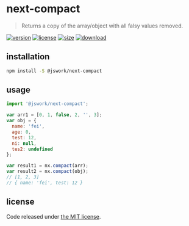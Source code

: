 # next-compact
> Returns a copy of the array/object with all falsy values removed.

[![version][version-image]][version-url]
[![license][license-image]][license-url]
[![size][size-image]][size-url]
[![download][download-image]][download-url]

## installation
```bash
npm install -S @jswork/next-compact
```

## usage
```js
import '@jswork/next-compact';

var arr1 = [0, 1, false, 2, '', 3];
var obj = {
  name: 'fei',
  age: 0,
  test: 12,
  ni: null,
  tes2: undefined
};

var result1 = nx.compact(arr);
var result2 = nx.compact(obj);
// [1, 2, 3]
// { name: 'fei', test: 12 }
```

## license
Code released under [the MIT license](https://github.com/afeiship/next-compact/blob/master/LICENSE.txt).

[version-image]: https://img.shields.io/npm/v/@jswork/next-compact
[version-url]: https://npmjs.org/package/@jswork/next-compact

[license-image]: https://img.shields.io/npm/l/@jswork/next-compact
[license-url]: https://github.com/afeiship/next-compact/blob/master/LICENSE.txt

[size-image]: https://img.shields.io/bundlephobia/minzip/@jswork/next-compact
[size-url]: https://github.com/afeiship/next-compact/blob/master/dist/next-compact.min.js

[download-image]: https://img.shields.io/npm/dm/@jswork/next-compact
[download-url]: https://www.npmjs.com/package/@jswork/next-compact
